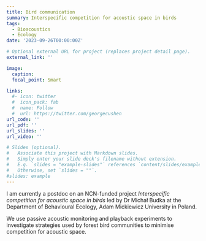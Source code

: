 ```yaml
---
title: Bird communication
summary: Interspecific competition for acoustic space in birds
tags:
  - Bioacoustics
  - Ecology
date: '2023-09-26T00:00:00Z'

# Optional external URL for project (replaces project detail page).
external_link: ''

image:
  caption: 
  focal_point: Smart

links:
  #- icon: twitter
  #  icon_pack: fab
  #  name: Follow
  #  url: https://twitter.com/georgecushen
url_code: ''
url_pdf: ''
url_slides: ''
url_video: ''

# Slides (optional).
#   Associate this project with Markdown slides.
#   Simply enter your slide deck's filename without extension.
#   E.g. `slides = "example-slides"` references `content/slides/example-slides.md`.
#   Otherwise, set `slides = ""`.
#slides: example
---
```


I am currently a postdoc on an NCN-funded project *Interspecific competition for acoustic space in birds* led by Dr Michał Budka at the Department of Behavioural Ecology, Adam Mickiewicz University in Poland.

We use passive acoustic monitoring and playback experiments to investigate strategies used by forest bird communities to minimise competition for acoustic space.